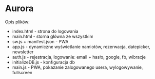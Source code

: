 # Aurora

Opis plików:
* index.html - strona do logowania
* main.html - storna główna ze wszystkim
* sw.js + manifest.json - PWA
* app.js - dynamiczne wyświetlanie namiotów, rezerwacja, datepicker, newsletter
* auth.js - rejestracja, logowanie: email + hasło, google, fb, wibracje
* initializeDB.js - konfiguracja db
* main.js - PWA, pokazanie zalogowanego usera, wylogowywanie, fullscreen

